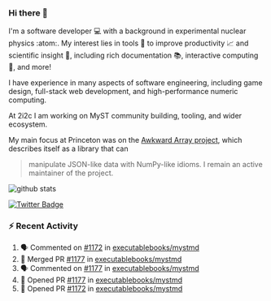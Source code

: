 ### Hi there 👋 

I'm a software developer 💻 with a background in experimental nuclear physics :atom:. My interest lies in tools :wrench: to improve productivity :chart_with_upwards_trend: and scientific insight :telescope:, including rich documentation 📚, interactive computing 🧮, and more! 

I have experience in many aspects of software engineering, including game design, full-stack web development, and high-performance numeric computing. 

At 2i2c I am working on MyST community building, tooling, and wider ecosystem. 

My main focus at Princeton was on the [Awkward Array project](awkward-array.org/), which describes itself as a library that can 
> manipulate JSON-like data with NumPy-like idioms. I remain an active maintainer of the project. 

![github stats](https://github-readme-stats.vercel.app/api?username=agoose77&show_icons=true&hide_rank=true&hide_title=true&bg_color=30,e76445,904e95&text_color=efe3ec&icon_color=efe3ec)
<!--
**agoose77/agoose77** is a ✨ _special_ ✨ repository because its `README.md` (this file) appears on your GitHub profile.

Here are some ideas to get you started:

- 🔭 I’m currently working on ...
- 🌱 I’m currently learning ...
- 👯 I’m looking to collaborate on ...
- 🤔 I’m looking for help with ...
- 💬 Ask me about ...
- 📫 How to reach me: ...
- 😄 Pronouns: ...
- ⚡ Fun fact: ...
-->

[![Twitter Badge](https://img.shields.io/twitter/follow/agoose77?style=flat-square&logo=Twitter&logoColor=white&color=cornflowerblue)](https://twitter.com/agoose77)

### :zap: Recent Activity

<!--START_SECTION:activity-->
1. 🗣 Commented on [#1172](https://github.com/executablebooks/mystmd/pull/1172#issuecomment-2092682998) in [executablebooks/mystmd](https://github.com/executablebooks/mystmd)
2. 🎉 Merged PR [#1177](https://github.com/executablebooks/mystmd/pull/1177) in [executablebooks/mystmd](https://github.com/executablebooks/mystmd)
3. 🗣 Commented on [#1177](https://github.com/executablebooks/mystmd/pull/1177#issuecomment-2092615895) in [executablebooks/mystmd](https://github.com/executablebooks/mystmd)
4. 💪 Opened PR [#1177](https://github.com/executablebooks/mystmd/pull/1177) in [executablebooks/mystmd](https://github.com/executablebooks/mystmd)
5. 💪 Opened PR [#1172](https://github.com/executablebooks/mystmd/pull/1172) in [executablebooks/mystmd](https://github.com/executablebooks/mystmd)
<!--END_SECTION:activity-->
